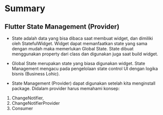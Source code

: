 # Summary

## Flutter State Management (Provider)

* State adalah data yang bisa dibaca saat membuat widget, dan dimiliki oleh StatefulWidget. Widget dapat memanfaatkan state yang sama dengan mudah maka memerlukan Global State. State dibuat menggunakan property dari class dan digunakan juga saat build widget.

* Global State merupakan state yang biasa digunakan widget. State Management mengacu pada pengelolaan state control UI dengan logika bisnis (Business Lohic).

* State Management (Provider) dapat digunakan setelah kita menginstall package. Didalam provider harus memahami konsep: 
1. ChangeNotifier,
2. ChangeNotifierProvider
3. Consumer